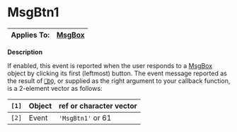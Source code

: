 




<h1 class="heading"><span class="name">MsgBtn1</span></h1>

| Applies To: | [MsgBox](../a-z/msgbox.md) |
| --- | ---  |


**Description**


If enabled, this event is reported when the user responds to a [MsgBox](../a-z/msgbox.md) object by clicking its first (leftmost) button. The event message reported as the result of [`⎕DQ`](../../Language/System%20Functions/dq.htm), or supplied as the right argument to your callback function, is a 2-element vector as follows:


| `[1]` | Object | ref or character vector |
| --- | --- | ---  |
| `[2]` | Event | `'MsgBtn1'` or 61 |



